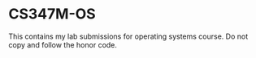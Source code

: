 # CS347M-OS
This contains my lab submissions for operating systems course. Do not copy and follow the honor code.


